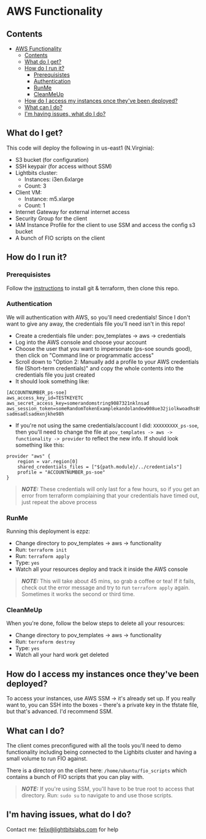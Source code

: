 # AWS Functionality

## Contents
- [AWS Functionality](#aws-functionality)
  - [Contents](#contents)
  - [What do I get?](#what-do-i-get)
  - [How do I run it?](#how-do-i-run-it)
    - [Prerequisistes](#prerequisistes)
    - [Authentication](#authentication)
    - [RunMe](#runme)
    - [CleanMeUp](#cleanmeup)
  - [How do I access my instances once they've been deployed?](#how-do-i-access-my-instances-once-theyve-been-deployed)
  - [What can I do?](#what-can-i-do)
  - [I'm having issues, what do I do?](#im-having-issues-what-do-i-do)


## What do I get?
This code will deploy the following in us-east1 (N.Virginia):
- S3 bucket (for configuration)
- SSH keypair (for access without SSM)
- Lightbits cluster:
  - Instances: i3en.6xlarge
  - Count: 3
- Client VM:
  - Instance: m5.xlarge
  - Count: 1
- Internet Gateway for external internet access
- Security Group for the client
- IAM Instance Profile for the client to use SSM and access the config s3 bucket
- A bunch of FIO scripts on the client

## How do I run it?

### Prerequisistes
Follow the [instructions](../../README.md) to install git & terraform, then clone this repo.

### Authentication
We will authentication with AWS, so you'll need credentials! Since I don't want to give any away, the credentials file you'll need isn't in this repo!
- Create a credentials file under:
    pov_templates -> aws -> credentials
- Log into the AWS console and choose your account
- Choose the user that you want to impersonate (ps-soe sounds good), then click on "Command line or programmatic access"
- Scroll down to "Option 2: Manually add a profile to your AWS credentials file (Short-term credentials)" and copy the whole contents into the credentials file you just created
- It should look something like:
```
[ACCOUNTNUMBER_ps-soe]
aws_access_key_id=TESTKEYETC
aws_secret_access_key=somerandomstring9087321nklnsad
aws_session_token=someRandomTokenExamplekandolandew908ue32jiolkwoadhs89aydsaiokdnxmknc?sadmsadlsadmxnjkhe98h
```
- If you're not using the same credentials/account I did: `XXXXXXXXX_ps-soe`, then you'll need to change the file at `pov_templates -> aws -> functionality -> provider` to reflect the new info. If should look something like this:
```
provider "aws" {
    region = var.region[0]
    shared_credentials_files = ["${path.module}/../credentials"]
    profile = "ACCOUNTNUMBER_ps-soe"
}
```

> **_NOTE:_**  These credentials will only last for a few hours, so if you get an error from terraform complaining that your credentials have timed out, just repeat the above process

### RunMe
Running this deployment is ezpz:
- Change directory to pov_templates -> aws -> functionality
- Run: `terraform init`
- Run: `terraform apply`
- Type: `yes`
- Watch all your resources deploy and track it inside the AWS console
  
> **_NOTE:_** This will take about 45 mins, so grab a coffee or tea! If it fails, check out the error message and try to run `terraform apply` again. Sometimes it works the second or third time.

### CleanMeUp
When you're done, follow the below steps to delete all your resources:
- Change directory to pov_templates -> aws -> functionality
- Run: `terraform destroy`
- Type: `yes`
- Watch all your hard work get deleted

## How do I access my instances once they've been deployed?
To access your instances, use AWS SSM -> it's already set up. If you really want to, you can SSH into the boxes - there's a private key in the tfstate file, but that's advanced. I'd recommend SSM.

## What can I do?
The client comes preconfigured with all the tools you'll need to demo functionality including being connected to the Lighbits cluster and having a small volume to run FIO against.

There is a directory on the client here: `/home/ubuntu/fio_scripts` which contains a bunch of FIO scripts that you can play with.

> **_NOTE:_**  If you're using SSM, you'll have to be true root to access that directory. Run: `sudo su` to navigate to and use those scripts.

## I'm having issues, what do I do?
Contact me: felix@lightbitslabs.com for help